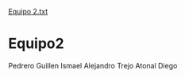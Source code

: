 [Equipo 2.txt](https://github.com/Ruvals444/Equipo2/files/7095351/Equipo.2.txt)
# Equipo2
Pedrero Guillen Ismael Alejandro
Trejo Atonal Diego
